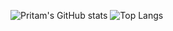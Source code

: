 ![Pritam's GitHub stats](https://github-readme-stats.vercel.app/api?username=4ritam&count_private=true&show_icons=true&theme=dark)
![Top Langs](https://github-readme-stats.vercel.app/api/top-langs/?username=4ritam&count_private=true&langs_count=8&theme=dark&size_weight=0.2&count_weight=0.3&layout=compact)
